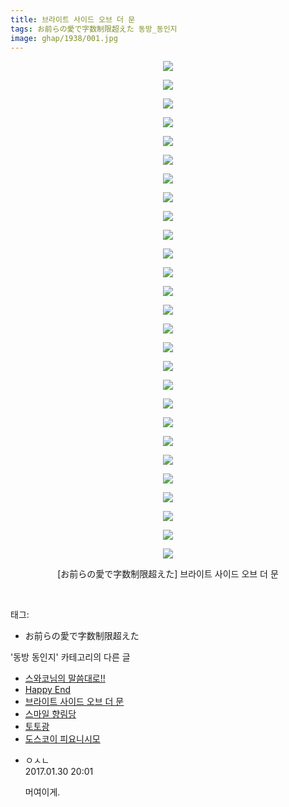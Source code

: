 ```yaml
---
title: 브라이트 사이드 오브 더 문
tags: お前らの愛で字数制限超えた 동방_동인지
image: ghap/1938/001.jpg
---
```

<div class="article">
<p style="text-align: center; clear: none; float: none;"><img src="{{ site.nasurl }}/ghap/1938/001.jpg"/></p>
<p style="text-align: center; clear: none; float: none;"><img src="{{ site.nasurl }}/ghap/1938/002.jpg"/></p>
<p style="text-align: center; clear: none; float: none;"><img src="{{ site.nasurl }}/ghap/1938/003.jpg"/></p>
<p style="text-align: center; clear: none; float: none;"><img src="{{ site.nasurl }}/ghap/1938/004.jpg"/></p>
<p style="text-align: center; clear: none; float: none;"><img src="{{ site.nasurl }}/ghap/1938/005.jpg"/></p>
<p style="text-align: center; clear: none; float: none;"><img src="{{ site.nasurl }}/ghap/1938/006.jpg"/></p>
<p style="text-align: center; clear: none; float: none;"><img src="{{ site.nasurl }}/ghap/1938/007.jpg"/></p>
<p style="text-align: center; clear: none; float: none;"><img src="{{ site.nasurl }}/ghap/1938/008.jpg"/></p>
<p style="text-align: center; clear: none; float: none;"><img src="{{ site.nasurl }}/ghap/1938/009.jpg"/></p>
<p style="text-align: center; clear: none; float: none;"><img src="{{ site.nasurl }}/ghap/1938/010.jpg"/></p>
<p style="text-align: center; clear: none; float: none;"><img src="{{ site.nasurl }}/ghap/1938/011.jpg"/></p>
<p style="text-align: center; clear: none; float: none;"><img src="{{ site.nasurl }}/ghap/1938/012.jpg"/></p>
<p style="text-align: center; clear: none; float: none;"><img src="{{ site.nasurl }}/ghap/1938/013.jpg"/></p>
<p style="text-align: center; clear: none; float: none;"><img src="{{ site.nasurl }}/ghap/1938/014.jpg"/></p>
<p style="text-align: center; clear: none; float: none;"><img src="{{ site.nasurl }}/ghap/1938/015.jpg"/></p>
<p style="text-align: center; clear: none; float: none;"><img src="{{ site.nasurl }}/ghap/1938/016.jpg"/></p>
<p style="text-align: center; clear: none; float: none;"><img src="{{ site.nasurl }}/ghap/1938/017.jpg"/></p>
<p style="text-align: center; clear: none; float: none;"><img src="{{ site.nasurl }}/ghap/1938/018.jpg"/></p>
<p style="text-align: center; clear: none; float: none;"><img src="{{ site.nasurl }}/ghap/1938/019.jpg"/></p>
<p style="text-align: center; clear: none; float: none;"><img src="{{ site.nasurl }}/ghap/1938/020.jpg"/></p>
<p style="text-align: center; clear: none; float: none;"><img src="{{ site.nasurl }}/ghap/1938/021.jpg"/></p>
<p style="text-align: center; clear: none; float: none;"><img src="{{ site.nasurl }}/ghap/1938/022.jpg"/></p>
<p style="text-align: center; clear: none; float: none;"><img src="{{ site.nasurl }}/ghap/1938/023.jpg"/></p>
<p style="text-align: center; clear: none; float: none;"><img src="{{ site.nasurl }}/ghap/1938/024.jpg"/></p>
<p style="text-align: center; clear: none; float: none;"><img src="{{ site.nasurl }}/ghap/1938/025.jpg"/></p>
<p style="text-align: center; clear: none; float: none;"><img src="{{ site.nasurl }}/ghap/1938/026.jpg"/></p>
<p style="text-align: center; clear: none; float: none;"><img src="{{ site.nasurl }}/ghap/1938/027.jpg"/></p>
<p style="text-align: center; clear: none; float: none;">[お前らの愛で字数制限超えた] 브라이트 사이드 오브 더 문</p>
<p><br/></p>
</div><div class="tagTrail">
<p>태그: </p>
<ul>
<li>お前らの愛で字数制限超えた</li>
</ul>
</div><div class="another">
<p>'동방 동인지' 카테고리의 다른 글</p>
<ul>
<li><a href="/2016-08-31-ghap_1940">스와코님의 말씀대로!!</a></li>
<li><a href="/2016-08-31-ghap_1939">Happy End</a></li>
<li><a href="/2016-08-31-ghap_1938">브라이트 사이드 오브 더 문</a></li>
<li><a href="/2016-08-31-ghap_1936">스마일 향림당</a></li>
<li><a href="/2016-08-31-ghap_1935">토토광</a></li>
<li><a href="/2016-08-31-ghap_1934">도스코이 피요니시모</a></li>
</ul>
</div><div class="cb_module cb_fluid">
<div class="cb_wrt cb_profile">
<div class="comment">
<ul>
<li class="cb_thumb_off" id="comment14903028">
<div class="cb_comment_area">
<div class="cb_info_area">
<div class="cb_section">
<span class="cb_nick_name">ㅇㅅㄴ</span>
</div>
<div class="cb_section">
<span class="cb_date">2017.01.30 20:01 </span>
</div>
</div>
<div class="cb_dsc_comment">
<p class="cb_dsc">
											머여이게. 
										</p>
</div>
</div></li>
</ul>
</div>
</div><!-- commentList close -->
</div>